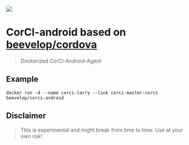 [![](https://badge.imagelayers.io/beevelop/corci-android:latest.svg)](https://imagelayers.io/?images=beevelop/corci-android:latest 'Get your own badge on imagelayers.io')

# CorCI-android based on [beevelop/cordova](https://github.com/beevelop/docker-cordova)

> Dockerized CorCI-Android-Agent

## Example
```
docker run -d --name corci-larry --link corci-master:corci beevelop/corci-android
```


## Disclaimer
> This is experimental and might break from time to time. Use at your own risk!